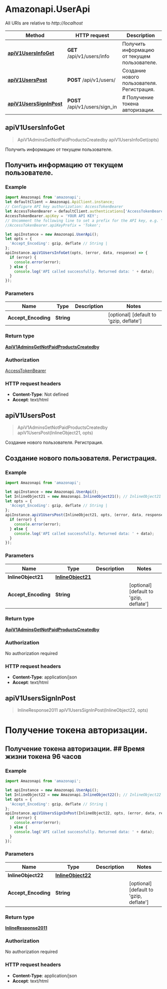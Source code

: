 # Amazonapi.UserApi

All URIs are relative to *http://localhost*

Method | HTTP request | Description
------------- | ------------- | -------------
[**apiV1UsersInfoGet**](UserApi.md#apiV1UsersInfoGet) | **GET** /api/v1/users/info | Получить информацию от текущем пользователе.
[**apiV1UsersPost**](UserApi.md#apiV1UsersPost) | **POST** /api/v1/users/ | Создание нового пользователя. Регистрация.
[**apiV1UsersSignInPost**](UserApi.md#apiV1UsersSignInPost) | **POST** /api/v1/users/sign_in | # Получение токена авторизации.



## apiV1UsersInfoGet

> ApiV1AdminsGetNotPaidProductsCreatedby apiV1UsersInfoGet(opts)

Получить информацию от текущем пользователе.

## Получить информацию от текущем пользователе.   

### Example

```javascript
import Amazonapi from 'amazonapi';
let defaultClient = Amazonapi.ApiClient.instance;
// Configure API key authorization: AccessTokenBearer
let AccessTokenBearer = defaultClient.authentications['AccessTokenBearer'];
AccessTokenBearer.apiKey = 'YOUR API KEY';
// Uncomment the following line to set a prefix for the API key, e.g. "Token" (defaults to null)
//AccessTokenBearer.apiKeyPrefix = 'Token';

let apiInstance = new Amazonapi.UserApi();
let opts = {
  'Accept_Encoding': gzip, deflate // String | 
};
apiInstance.apiV1UsersInfoGet(opts, (error, data, response) => {
  if (error) {
    console.error(error);
  } else {
    console.log('API called successfully. Returned data: ' + data);
  }
});
```

### Parameters


Name | Type | Description  | Notes
------------- | ------------- | ------------- | -------------
 **Accept_Encoding** | **String**|  | [optional] [default to &#39;gzip, deflate&#39;]

### Return type

[**ApiV1AdminsGetNotPaidProductsCreatedby**](ApiV1AdminsGetNotPaidProductsCreatedby.md)

### Authorization

[AccessTokenBearer](../README.md#AccessTokenBearer)

### HTTP request headers

- **Content-Type**: Not defined
- **Accept**: text/html


## apiV1UsersPost

> ApiV1AdminsGetNotPaidProductsCreatedby apiV1UsersPost(InlineObject21, opts)

Создание нового пользователя. Регистрация.

## Создание нового пользователя. Регистрация.   

### Example

```javascript
import Amazonapi from 'amazonapi';

let apiInstance = new Amazonapi.UserApi();
let InlineObject21 = new Amazonapi.InlineObject21(); // InlineObject21 | 
let opts = {
  'Accept_Encoding': gzip, deflate // String | 
};
apiInstance.apiV1UsersPost(InlineObject21, opts, (error, data, response) => {
  if (error) {
    console.error(error);
  } else {
    console.log('API called successfully. Returned data: ' + data);
  }
});
```

### Parameters


Name | Type | Description  | Notes
------------- | ------------- | ------------- | -------------
 **InlineObject21** | [**InlineObject21**](InlineObject21.md)|  | 
 **Accept_Encoding** | **String**|  | [optional] [default to &#39;gzip, deflate&#39;]

### Return type

[**ApiV1AdminsGetNotPaidProductsCreatedby**](ApiV1AdminsGetNotPaidProductsCreatedby.md)

### Authorization

No authorization required

### HTTP request headers

- **Content-Type**: application/json
- **Accept**: text/html


## apiV1UsersSignInPost

> InlineResponse2011 apiV1UsersSignInPost(InlineObject22, opts)

# Получение токена авторизации.

## Получение токена авторизации.   ## Время жизни токена 96 часов   

### Example

```javascript
import Amazonapi from 'amazonapi';

let apiInstance = new Amazonapi.UserApi();
let InlineObject22 = new Amazonapi.InlineObject22(); // InlineObject22 | 
let opts = {
  'Accept_Encoding': gzip, deflate // String | 
};
apiInstance.apiV1UsersSignInPost(InlineObject22, opts, (error, data, response) => {
  if (error) {
    console.error(error);
  } else {
    console.log('API called successfully. Returned data: ' + data);
  }
});
```

### Parameters


Name | Type | Description  | Notes
------------- | ------------- | ------------- | -------------
 **InlineObject22** | [**InlineObject22**](InlineObject22.md)|  | 
 **Accept_Encoding** | **String**|  | [optional] [default to &#39;gzip, deflate&#39;]

### Return type

[**InlineResponse2011**](InlineResponse2011.md)

### Authorization

No authorization required

### HTTP request headers

- **Content-Type**: application/json
- **Accept**: text/html

